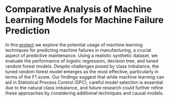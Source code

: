# Comparative Analysis of Machine Learning Models for Machine Failure Prediction

In this [project](Machine_Failure_Report.pdf) we explore the potential usage of machine learning techniques for predicting machine failures in manufacturing, a crucial aspect of predictive maintenance. Using a realistic synthetic dataset, we evaluate the performance of logistic regression, decision tree, and tuned random forest models. Despite challenges posed by class imbalance, the tuned random forest model emerges as the most effective, particularly in terms of the F1 score. Our findings suggest that while machine learning can aid in Statistical Process Control (SPC), careful model selection is essential due to the natural class imbalance, and future research could further refine these approaches by considering additional techniques and causal models.